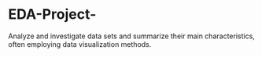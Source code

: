# EDA-Project-
Analyze and investigate data sets and summarize their main characteristics, often employing data visualization methods.
